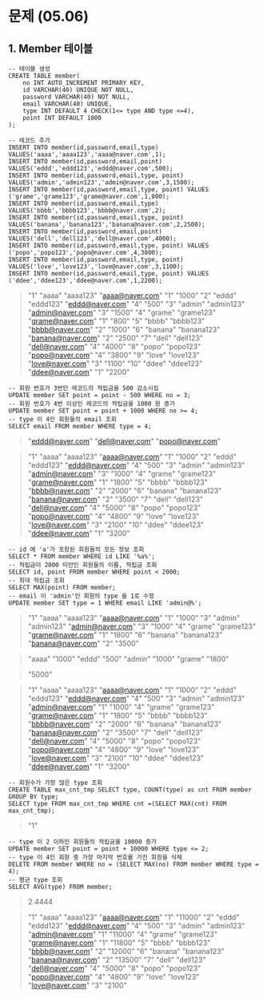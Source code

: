 # 문제 (05.06)

## 1. Member 테이블 

```mysql
-- 테이블 생성
CREATE TABLE member(
	no INT AUTO_INCREMENT PRIMARY KEY,
	id VARCHAR(40) UNIQUE NOT NULL,
	password VARCHAR(40) NOT NULL,
	email VARCHAR(40) UNIQUE,
	type INT DEFAULT 4 CHECK(1<= type AND type <=4),
	point INT DEFAULT 1000
);

-- 레코드 추가
INSERT INTO member(id,password,email,type) VALUES('aaaa','aaaa123','aaaa@naver.com',1);
INSERT INTO member(id,password,email,point) VALUES('eddd','eddd123','eddd@naver.com',500);
INSERT INTO member(id,password,email,type, point) VALUES('admin','admin123','admin@naver.com',3,1500);
INSERT INTO member(id,password,email,type, point) VALUES ('grame','grame123','grame@naver.com',1,800);
INSERT INTO member(id,password,email,type) VALUES('bbbb','bbbb123','bbbb@naver.com',2);
INSERT INTO member(id,password,email,type, point) VALUES('banana','banana123','banana@naver.com',2,2500);
INSERT INTO member(id,password,email,point) VALUES('dell','dell123','dell@naver.com',4000);
INSERT INTO member(id,password,email,type, point) VALUES ('popo','popo123','popo@naver.com',4,3800);
INSERT INTO member(id,password,email,type, point) VALUES('love','love123','love@naver.com',3,1100);
INSERT INTO member(id,password,email,type, point) VALUES ('ddee','ddee123','ddee@naver.com',1,2200);
```

>"1"	"aaaa"	"aaaa123"	"aaaa@naver.com"	"1"	"1000"
>"2"	"eddd"	"eddd123"	"eddd@naver.com"	"4"	"500"
>"3"	"admin"	"admin123"	"admin@naver.com"	"3"	"1500"
>"4"	"grame"	"grame123"	"grame@naver.com"	"1"	"800"
>"5"	"bbbb"	"bbbb123"	"bbbb@naver.com"	"2"	"1000"
>"6"	"banana"	"banana123"	"banana@naver.com"	"2"	"2500"
>"7"	"dell"	"dell123"	"dell@naver.com"	"4"	"4000"
>"8"	"popo"	"popo123"	"popo@naver.com"	"4"	"3800"
>"9"	"love"	"love123"	"love@naver.com"	"3"	"1100"
>"10"	"ddee"	"ddee123"	"ddee@naver.com"	"1"	"2200"



```mysql
-- 회원 번호가 3번인 레코드의 적립금을 500 감소시킴
UPDATE member SET point = point - 500 WHERE no = 3;
-- 회원 번호가 4번 이상인 레코드의 적립금을 1000 원 증가
UPDATE member SET point = point + 1000 WHERE no >= 4;
-- type 이 4인 회원들의 email 조회
SELECT email FROM member WHERE type = 4;
```

>"eddd@naver.com"
>"dell@naver.com"
>"popo@naver.com"

>"1"	"aaaa"	"aaaa123"	"aaaa@naver.com"	"1"	"1000"
>"2"	"eddd"	"eddd123"	"eddd@naver.com"	"4"	"500"
>"3"	"admin"	"admin123"	"admin@naver.com"	"3"	"1000" 
>"4"	"grame"	"grame123"	"grame@naver.com"	"1"	"1800"
>"5"	"bbbb"	"bbbb123"	"bbbb@naver.com"	"2"	"2000"
>"6"	"banana"	"banana123"	"banana@naver.com"	"2"	"3500"
>"7"	"dell"	"dell123"	"dell@naver.com"	"4"	"5000"
>"8"	"popo"	"popo123"	"popo@naver.com"	"4"	"4800"
>"9"	"love"	"love123"	"love@naver.com"	"3"	"2100"
>"10"	"ddee"	"ddee123"	"ddee@naver.com"	"1"	"3200"



```mysql
-- id 에 'a'가 포함된 회원들의 모든 정보 조회
SELECT * FROM member WHERE id LIKE '%a%';
-- 적립금이 2000 미만인 회원들의 이름, 적립금 조회
SELECT id, point FROM member WHERE point < 2000;
-- 최대 적립금 조회
SELECT MAX(point) FROM member;
-- email 이 'admin'인 회원의 type 을 1로 수정
UPDATE member SET type = 1 WHERE email LIKE 'admin@%';
```

>"1"	"aaaa"	"aaaa123"	"aaaa@naver.com"	"1"	"1000"
>"3"	"admin"	"admin123"	"admin@naver.com"	"3"	"1000"
>"4"	"grame"	"grame123"	"grame@naver.com"	"1"	"1800"
>"6"	"banana"	"banana123"	"banana@naver.com"	"2"	"3500"

>"aaaa"	"1000"
>"eddd"	"500"
>"admin"	"1000"
>"grame"	"1800"

>"5000"

> "1"	"aaaa"	"aaaa123"	"aaaa@naver.com"	"1"	"1000"
> "2"	"eddd"	"eddd123"	"eddd@naver.com"	"4"	"500"
> "3"	"admin"	"admin123"	"admin@naver.com"	"1"	"1000"
> "4"	"grame"	"grame123"	"grame@naver.com"	"1"	"1800"
> "5"	"bbbb"	"bbbb123"	"bbbb@naver.com"	"2"	"2000"
> "6"	"banana"	"banana123"	"banana@naver.com"	"2"	"3500"
> "7"	"dell"	"dell123"	"dell@naver.com"	"4"	"5000"
> "8"	"popo"	"popo123"	"popo@naver.com"	"4"	"4800"
> "9"	"love"	"love123"	"love@naver.com"	"3"	"2100"
> "10"	"ddee"	"ddee123"	"ddee@naver.com"	"1"	"3200"



```mysql
-- 회원수가 가장 많은 type 조회
CREATE TABLE max_cnt_tmp SELECT type, COUNT(type) as cnt FROM member GROUP BY type;
SELECT type FROM max_cnt_tmp WHERE cnt =(SELECT MAX(cnt) FROM max_cnt_tmp);
```

>"1"



```mysql
-- type 이 2 이하인 회원들의 적립금을 10000 증가
UPDATE member SET point = point + 10000 WHERE type <= 2;
-- type 이 4인 회원 중 가장 마지막 번호를 가진 회원을 삭제
DELETE FROM member WHERE no = (SELECT MAX(no) FROM member WHERE type = 4);
-- 평균 type 조회
SELECT AVG(type) FROM member;
```

>2.4444

>"1"	"aaaa"	"aaaa123"	"aaaa@naver.com"	"1"	"11000"
>"2"	"eddd"	"eddd123"	"eddd@naver.com"	"4"	"500"
>"3"	"admin"	"admin123"	"admin@naver.com"	"1"	"11000"
>"4"	"grame"	"grame123"	"grame@naver.com"	"1"	"11800"
>"5"	"bbbb"	"bbbb123"	"bbbb@naver.com"	"2"	"12000"
>"6"	"banana"	"banana123"	"banana@naver.com"	"2"	"13500"
>"7"	"dell"	"dell123"	"dell@naver.com"	"4"	"5000"
>"8"	"popo"	"popo123"	"popo@naver.com"	"4"	"4800"
>"9"	"love"	"love123"	"love@naver.com"	"3"	"2100"



